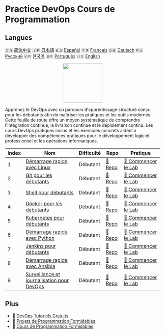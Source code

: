# Practice DevOps Cours de Programmation

## Langues

🇨🇳 [简体中文](README_zh.md) 🇯🇵 [日本語](README_ja.md) 🇪🇸 [Español](README_es.md) 🇫🇷 [Français](README_fr.md) 🇩🇪 [Deutsch](README_de.md) 🇷🇺 [Русский](README_ru.md) 🇰🇷 [한국어](README_ko.md) 🇧🇷 [Português](README_pt.md) 🇺🇸 [English](README.md) 

<div align="center">
<img width="128px" src="https://file.labex.io/path/a3Od9y18p0bV.png">
</div>

Apprenez le DevOps avec un parcours d'apprentissage structuré conçu pour les débutants afin de maîtriser les pratiques et les outils modernes. Cette feuille de route offre un moyen systématique de comprendre l'intégration continue, la livraison continue et le déploiement continu. Les cours DevOps pratiques inclus et les exercices concrets aident à développer des compétences pratiques pour le développement logiciel professionnel et les opérations informatiques.

|   Index | Nom                                                                                                         | Difficulté   | Repo                                                                       | Pratique                                                                             |
|---------|-------------------------------------------------------------------------------------------------------------|--------------|----------------------------------------------------------------------------|--------------------------------------------------------------------------------------|
|       1 | [Démarrage rapide avec Linux](https://labex.io/fr/courses/quick-start-with-linux)                           | Débutant     | [🔗 Repo](https://github.com/labex-labs/quick-start-with-linux)            | [🚀 Commencer le Lab](https://labex.io/fr/courses/quick-start-with-linux)            |
|       2 | [Git pour les débutants](https://labex.io/fr/courses/git-for-beginners)                                     | Débutant     | [🔗 Repo](https://github.com/labex-labs/git-for-beginners)                 | [🚀 Commencer le Lab](https://labex.io/fr/courses/git-for-beginners)                 |
|       3 | [Shell pour débutants](https://labex.io/fr/courses/shell-for-beginners)                                     | Débutant     | [🔗 Repo](https://github.com/labex-labs/shell-for-beginners)               | [🚀 Commencer le Lab](https://labex.io/fr/courses/shell-for-beginners)               |
|       4 | [Docker pour les débutants](https://labex.io/fr/courses/docker-for-beginners)                               | Débutant     | [🔗 Repo](https://github.com/labex-labs/docker-for-beginners)              | [🚀 Commencer le Lab](https://labex.io/fr/courses/docker-for-beginners)              |
|       5 | [Kubernetes pour débutants](https://labex.io/fr/courses/kubernetes-for-beginners)                           | Débutant     | [🔗 Repo](https://github.com/labex-labs/kubernetes-for-beginners)          | [🚀 Commencer le Lab](https://labex.io/fr/courses/kubernetes-for-beginners)          |
|       6 | [Démarrage rapide avec Python](https://labex.io/fr/courses/quick-start-with-python)                         | Débutant     | [🔗 Repo](https://github.com/labex-labs/quick-start-with-python)           | [🚀 Commencer le Lab](https://labex.io/fr/courses/quick-start-with-python)           |
|       7 | [Jenkins pour débutants](https://labex.io/fr/courses/jenkins-for-beginners)                                 | Débutant     | [🔗 Repo](https://github.com/labex-labs/jenkins-for-beginners)             | [🚀 Commencer le Lab](https://labex.io/fr/courses/jenkins-for-beginners)             |
|       8 | [Démarrage rapide avec Ansible](https://labex.io/fr/courses/quick-start-with-ansible)                       | Débutant     | [🔗 Repo](https://github.com/labex-labs/quick-start-with-ansible)          | [🚀 Commencer le Lab](https://labex.io/fr/courses/quick-start-with-ansible)          |
|       9 | [Surveillance et journalisation pour DevOps](https://labex.io/fr/courses/monitoring-and-logging-for-devops) | Débutant     | [🔗 Repo](https://github.com/labex-labs/monitoring-and-logging-for-devops) | [🚀 Commencer le Lab](https://labex.io/fr/courses/monitoring-and-logging-for-devops) |

## Plus

- 🔗 [DevOps Tutoriels Gratuits](https://github.com/labex-labs/devops-free-tutorials)
- 🔗 [Projets de Programmation Formidables](https://github.com/labex-labs/awesome-programming-projects)
- 🔗 [Cours de Programmation Formidables](https://github.com/labex-labs/awesome-programming-courses)

